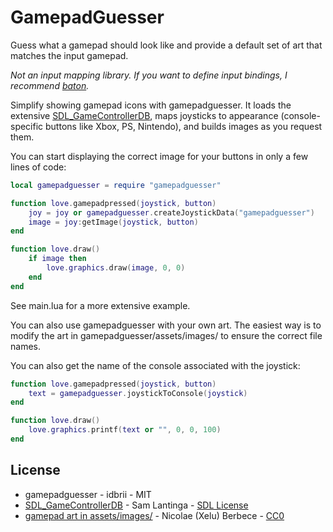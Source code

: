 # GamepadGuesser

Guess what a gamepad should look like and provide a default set of art that
matches the input gamepad.

*Not an input mapping library. If you want to define input bindings, I recommend [baton](https://github.com/tesselode/baton).*

Simplify showing gamepad icons with gamepadguesser. It loads the extensive
[SDL_GameControllerDB](https://github.com/gabomdq/SDL_GameControllerDB), maps
joysticks to appearance (console-specific buttons like Xbox, PS, Nintendo), and
builds images as you request them.

You can start displaying the correct image for your buttons in only a few lines
of code:

```lua
local gamepadguesser = require "gamepadguesser"

function love.gamepadpressed(joystick, button)
    joy = joy or gamepadguesser.createJoystickData("gamepadguesser")
    image = joy:getImage(joystick, button)
end

function love.draw()
    if image then
        love.graphics.draw(image, 0, 0)
    end
end
```

See main.lua for a more extensive example.


You can also use gamepadguesser with your own art. The easiest way is to modify
the art in gamepadguesser/assets/images/ to ensure the correct file names.

You can also get the name of the console associated with the joystick:

```lua
function love.gamepadpressed(joystick, button)
    text = gamepadguesser.joystickToConsole(joystick)
end

function love.draw()
    love.graphics.printf(text or "", 0, 0, 100)
end
```


## License

* gamepadguesser - idbrii - MIT
* [SDL_GameControllerDB](https://github.com/gabomdq/SDL_GameControllerDB) - Sam Lantinga - [SDL License](https://github.com/gabomdq/SDL_GameControllerDB/blob/master/LICENSE)
* [gamepad art in assets/images/](https://thoseawesomeguys.com/prompts/) - Nicolae (Xelu) Berbece - [CC0](https://creativecommons.org/share-your-work/public-domain/cc0/)
